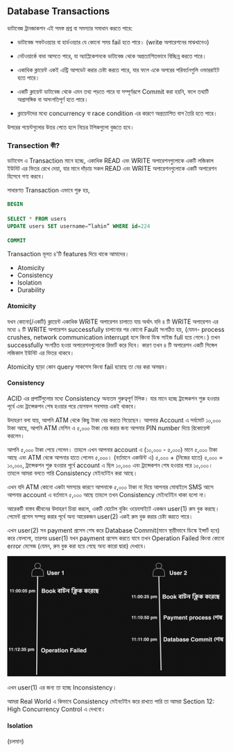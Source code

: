 ## Database Transactions

ডাটাবেজ ট্রানজাকশন এই সমস্ত প্রশ্ন বা সমস্যার সমাধান করতে পারে:

- ডাটাবেজ সফটওয়্যার বা হার্ডওয়্যার যে কোনো সময় fail হতে পারে। (write অপারেশনের মাঝখানেও)

- নেটওয়ার্কে বাধা আসতে পারে, যা অ্যাপ্লিকেশনকে ডাটাবেজ থেকে অপ্রত্যাশিতভাবে বিচ্ছিন্ন করতে পারে।

- একাধিক ক্লায়েন্ট একই এন্ট্রি আপডেট করার চেষ্টা করতে পারে, যার ফলে একে অপরের পরিবর্তনগুলি ওভাররাইট হতে পারে।

- একটি ক্লায়েন্ট ডাটাবেজ থেকে এমন তথ্য পড়তে পারে যা সম্পূর্ণরূপে Commit করা হয়নি, ফলে তথ্যটি অপ্রাসঙ্গিক বা অসংগতিপূর্ণ হতে পারে।

- ক্লায়েন্টদের মধ্যে concurrency বা race condition এর কারণে অপ্রত্যাশিত বাগ তৈরি হতে পারে।

উপরের পয়েন্টগুলোর উত্তর পেতে হলে নিচের টপিকগুলো বুজতে হবে।

### Transection কী?

ডাটাবেস এ Transaction মানে হচ্ছে, একাধিক READ এবং WRITE অপারেশনগুলোকে একটি লজিকাল ইউনিট এর ভিতর রেখে দেয়া, যার মানে দাঁড়ায় সকল READ এবং WRITE অপারেশনগুলোকে একটি অপারেশন হিসেবে গণ্য করবে।

সাধারণত Transaction এভাবে শুরু হয়,

```sql
BEGIN

SELECT * FROM users
UPDATE users SET username=“lahin” WHERE id=224

COMMIT
```

Transaction মূলত ৪'টি features দিয়ে থাকে আমাদের।

- Atomicity
- Consistency
- Isolation
- Durability

#### Atomicity

যখন কোনো(/একটি) ক্লায়েন্ট একাধিক WRITE অপারেশন চালাতে যায় অর্থাৎ যদি ৪ টি WRITE অপারেশন এর মধ্যে ২ টি WRITE অপারেশন successfully চালানোর পর কোনো Fault সংগঠিত হয়, (যেমন- process crushes, network communication interrupt হলে কিংবা ডিস্ক সাইজ full হয়ে গেলে।) তখন successfully সংগঠিত হওয়া অপারেশনগুলোকে রিভার্ট করে দিবে। কারণ তখন ৪ টি অপারেশন একটি সিঙ্গেল লজিকাল ইউনিট এর ভিতর থাকবে।

Atomicity ছাড়া কোন query সাকসেস কিংবা fail হয়েছে তা বের করা অসম্ভব।

#### Consistency

ACID এর প্রপার্টিগুলোর মধ্যে Consistency অন্যতম গুরুত্বপূর্ণ টপিক। যার মানে হচ্ছে ট্রান্সেকশন শুরু হওয়ার পূর্বে এবং ট্রান্সেকশন শেষ হওয়ার পরে যোগফল সবসময় একই থাকবে।

উদাহরণ বলা যায়, আপনি ATM থেকে কিছু টাকা বের করতে গিয়েছেন। আপনার Account এ সর্বমোট ১০,০০০ টাকা আছে, আপনি ATM মেশিন এ ৫,০০০ টাকা বের করার জন্য আপনার PIN number দিয়ে রিকোয়েস্ট করলেন।

আপনি ৫,০০০ টাকা পেয়ে গেলেন। তাহলে এখন আপনার account এ (১০,০০০ - ৫,০০০) মানে ৫,০০০ টাকা আছে এবং ATM থেকে আপনার হাতে পেলেন ৫,০০০। (বর্তমানে একাউন্ট এ) ৫,০০০ + (নিজের হাতে) ৫,০০০ = ১০,০০০, ট্রান্সেকশন শুরু হওয়ার পূর্বে account এ ছিল ১০,০০০ এবং ট্রান্সেকশন শেষ হওয়ার পরে ১০,০০০। তাহলে আমরা বলতে পারি Consistency মেইনটেইন করা আছে।

এখন যদি ATM কোনো একটা সমস্যার কারণে আপনাকে ৫,০০০ টাকা না দিয়ে আপনার মোবাইলে SMS আসে আপনার account এ বর্তমানে ৫,০০০ আছে তাহলে তখন Consistency মেইনটেইন থাকা হলো না।

আরেকটি বাস্তব জীবনের উদাহরণ চিন্তা করলে, একটি হোটেল বুকিং ওয়েবসাইটে একজন user(1) রুম বুক করছে। পেমেন্ট প্রসেস সম্পন্ন করার পূর্বে অন্য আরেকজন user(2) একই রুম বুক করার চেষ্টা করতে পারে।

এখন user(2) সব payment প্রসেস শেষ করে Database Commit(মানে স্থায়ীভাবে ডিস্কে ইন্সার্ট হবে) করে ফেললো, তারপর user(1) যখন payment প্রসেস করতে যাবে তখন Operation Failed কিংবা কোনো error মেসেজ (যেমন, রুম বুক করা হয়ে গেছে অন্য কারো দ্বারা) দেখাবে।

<p align="center">
  <img src="./images/consistency-1.png" alt="database">
</p>

এখন user(1) এর জন্য তা হচ্ছে Inconsistency।

আমরা Real World এ কিভাবে Consistency মেইনটেইন করে রাখতে পারি তা আমরা Section 12: High Concurrency Control এ দেখবো।

#### Isolation

(চলমান)
